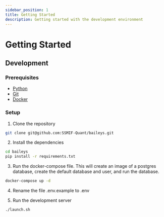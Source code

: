 ```yaml
---
sidebar_position: 1
title: Getting Started
description: Getting started with the development environment
---
```


# Getting Started

## Development

### Prerequisites

- [Python](https://www.python.org/downloads/)
- [Git](https://git-scm.com/downloads)
- [Docker](https://docs.docker.com/get-docker/)

### Setup

1. Clone the repository

```bash
git clone git@github.com:SSMIF-Quant/baileys.git
```

2. Install the dependencies

```bash
cd baileys
pip install -r requirements.txt
```

3. Run the docker-compose file. This will create an image of a postgres database, create the default database and user, and run the database.

```bash
docker-compose up -d
```

4. Rename the file .env.example to .env

5. Run the development server

```bash
./launch.sh
```
